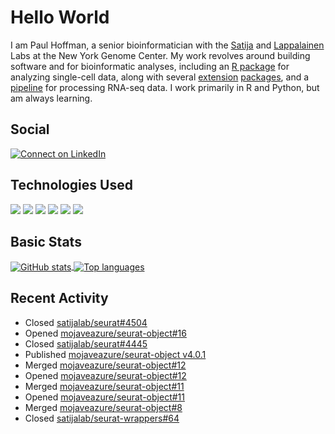 
<!-- README.md is generated from README.Rmd. Please edit that file -->

# Hello World

I am Paul Hoffman, a senior bioinformatician with the
[Satija](https://satijalab.org) and [Lappalainen](https://tllab.org)
Labs at the New York Genome Center. My work revolves around building
software and for bioinformatic analyses, including an [R
package](https://github.com/satijalab/seurat) for analyzing single-cell
data, along with several
[extension](https://github.com/satijalab/seurat-data)
[packages](https://github.com/mojaveazure/seurat-disk), and a
[pipeline](https://github.com/LappalainenLab/RNApipeline) for processing
RNA-seq data. I work primarily in R and Python, but am always learning.

## Social

<!-- badges: start -->

[![Connect on
LinkedIn](https://img.shields.io/badge/--linkedin?label=LinkedIn&logo=LinkedIn&style=social)](https://www.linkedin.com/in/pauljhoffman)

<!-- badges: end -->

## Technologies Used

<!-- badges: start -->

![](https://img.shields.io/badge/r-%23276DC3.svg?&logo=r&logoColor=white)
![](https://img.shields.io/badge/python%20-%2314354C.svg?&logo=python&logoColor=white)
![](https://img.shields.io/badge/markdown-%23000000.svg?&logo=markdown&logoColor=white)
![](https://img.shields.io/badge/git%20-%23F05033.svg?&logo=git&logoColor=white)
![](https://img.shields.io/badge/github%20-%23121011.svg?&logo=github&logoColor=white)
![](https://img.shields.io/badge/docker%20-%230db7ed.svg?&logo=docker&logoColor=white)
<!-- ![](https://img.shields.io/badge/Google%20Cloud%20-%234285F4.svg?&logo=google-cloud&logoColor=white) -->
<!-- badges: end -->

## Basic Stats

<a href="https://github.com/anuraghazra/github-readme-stats">
<img align="center" src="https://github-readme-stats.vercel.app/api?username=mojaveazure&count_private=true&show_icons=true" alt="GitHub stats" />
</a> <a href="https://github.com/anuraghazra/github-readme-stats">
<img align="center" src="https://github-readme-stats.vercel.app/api/top-langs?username=mojaveazure&layout=compact" alt= "Top languages" />
</a>

## Recent Activity

  - Closed
    [satijalab/seurat\#4504](https://github.com/satijalab/seurat/issues/4504)
  - Opened
    [mojaveazure/seurat-object\#16](https://github.com/mojaveazure/seurat-object/pull/16)
  - Closed
    [satijalab/seurat\#4445](https://github.com/satijalab/seurat/issues/4445)
  - Published [mojaveazure/seurat-object
    v4.0.1](https://github.com/mojaveazure/seurat-object/releases/tag/v4.0.1)
  - Merged
    [mojaveazure/seurat-object\#12](https://github.com/mojaveazure/seurat-object/pull/12)
  - Opened
    [mojaveazure/seurat-object\#12](https://github.com/mojaveazure/seurat-object/pull/12)
  - Merged
    [mojaveazure/seurat-object\#11](https://github.com/mojaveazure/seurat-object/pull/11)
  - Opened
    [mojaveazure/seurat-object\#11](https://github.com/mojaveazure/seurat-object/pull/11)
  - Merged
    [mojaveazure/seurat-object\#8](https://github.com/mojaveazure/seurat-object/pull/8)
  - Closed
    [satijalab/seurat-wrappers\#64](https://github.com/satijalab/seurat-wrappers/pull/64)
